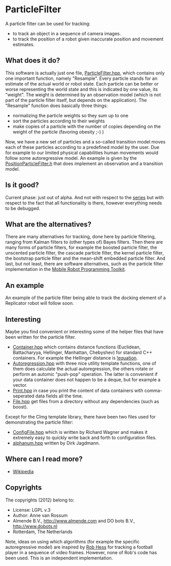 <!-- Uses markdown syntax for neat display at github -->

# ParticleFilter
A particle filter can be used for tracking:

- to track an object in a sequence of camera images. 
- to track the position of a robot given inaccurate position and movement estimates.

## What does it do?
This software is actually just one file, [ParticleFilter.hpp](https://github.com/mrquincle/particlefilter/blob/master/inc/ParticleFilter.hpp), which contains only one important function, namely "Resample". Every particle stands for an estimate of the actual world or robot state. Each particle can be better or worse representing the world state and this is indicated by one value, its "weight". The weight is determined by an observation model (which is not part of the particle filter itself, but depends on the application). The "Resample" function does basically three things:

- normalizing the particle weights so they sum up to one
- sort the particles according to their weights
- make copies of a particle with the number of copies depending on the weight of the particle (favoring obesity ;-) )

Now, we have a new set of particles and a so-called transition model moves each of these particles according to a predefined model by the user. Due for example to our limited physical capabilities human movements would follow some autoregressive model. An example is given by the [PositionParticleFilter.h](https://github.com/mrquincle/particlefilter/blob/master/inc/PositionParticleFilter.h) that does implement an observation and a transition model.

## Is it good?
Current phase: just out of alpha. And not with respect to the [series](http://en.wikipedia.org/wiki/Alphas) but with respect to the fact that all functionality is there, however everything needs to be debugged.

## What are the alternatives?
There are many alternatives for tracking, done here by particle filtering, ranging from Kalman filters to (other types of) Bayes filters. Then there are many forms of particle filters, for example the boosted particle filter, the unscented particle filter, the cascade particle filter, the kernel particle filter, the bootstrap particle filter and the mean-shift embedded particle filter. And last, but not least, there are software alternatives, such as the particle filter implementation in the [Mobile Robot Programming Toolkit](http://www.mrpt.org/Particle_Filters).

## An example
An example of the particle filter being able to track the docking element of a Replicator robot will follow soon.

## Interesting
Maybe you find convenient or interesting some of the helper files that have been written for the particle filter.

* [Container.hpp](https://github.com/mrquincle/particlefilter/blob/master/inc/Container.hpp) which contains distance functions (Euclidean, Battacharyya, Hellinger, Manhattan, Chebyshev) for standard C++ containers. For example the Hellinger distance is [!equation](http://latex.codecogs.com/gif.latex?d(x,y)=1/\sqrt{2}*\sqrt{\sum_{i=1}^k(\sqrt{x_i}-\sqrt{y_i})^2}).
* [Autoregression.hpp](https://github.com/mrquincle/particlefilter/blob/master/inc/Autoregression.hpp) with three nice utility template functions, one of them does calculate the actual autoregression, the others rotate or perform an automic "push-pop" operation. The latter is convenient if your data container does not happen to be a deque, but for example a vector.
* [Print.hpp](https://github.com/mrquincle/particlefilter/blob/master/inc/Print.hpp) in case you print the content of data containers with comma-seperated data fields all the time.
* [File.hpp](https://github.com/mrquincle/particlefilter/blob/master/inc/File.hpp) get files from a directory without any dependencies (such as boost).

Except for the CImg template library, there have been two files used for demonstrating the particle filter:

* [ConfigFile.hpp](https://github.com/mrquincle/particlefilter/blob/master/inc/Container.hpp) which is written by Richard Wagner and makes it extremely easy to quickly write back and forth to configuration files.
* [alphanum.hpp](https://github.com/mrquincle/particlefilter/blob/master/inc/alphanum.hpp) written by Dirk Jagdmann.

## Where can I read more?
* [Wikipedia](http://en.wikipedia.org/wiki/Particle_Filter)

## Copyrights
The copyrights (2012) belong to:

- License: LGPL v.3
- Author: Anne van Rossum
- Almende B.V., http://www.almende.com and DO bots B.V., http://www.dobots.nl
- Rotterdam, The Netherlands

Note, ideas on using which algorithms (for example the specific autoregressive model) are inspired by [Rob Hess](http://blogs.oregonstate.edu/hess/code/particles/) for tracking a football player in a sequence of video frames. However, none of Rob's code has been used. This is an independent implementation.
